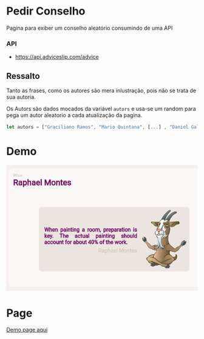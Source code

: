 # Pedir Conselho
Pagina para exiber um conselho aleatório consumindo de uma API

### API
 - https://api.adviceslip.com/advice

## Ressalto
Tanto as frases, como os autores são mera inlustração, pois não se trata de sua autoria.

Os Autors são dados mocados da variável `autors` e usa-se um random para pega um autor aleatorio a cada atualização da pagina.
```js
let autors = ["Graciliano Ramos", "Mario Quintana", [...] , "Daniel Galera"]
```
# Demo
![demo](assets/demo.png)

# Page
[Demo page aqui](https://leltonborges.github.io/perdir-conselho/)
